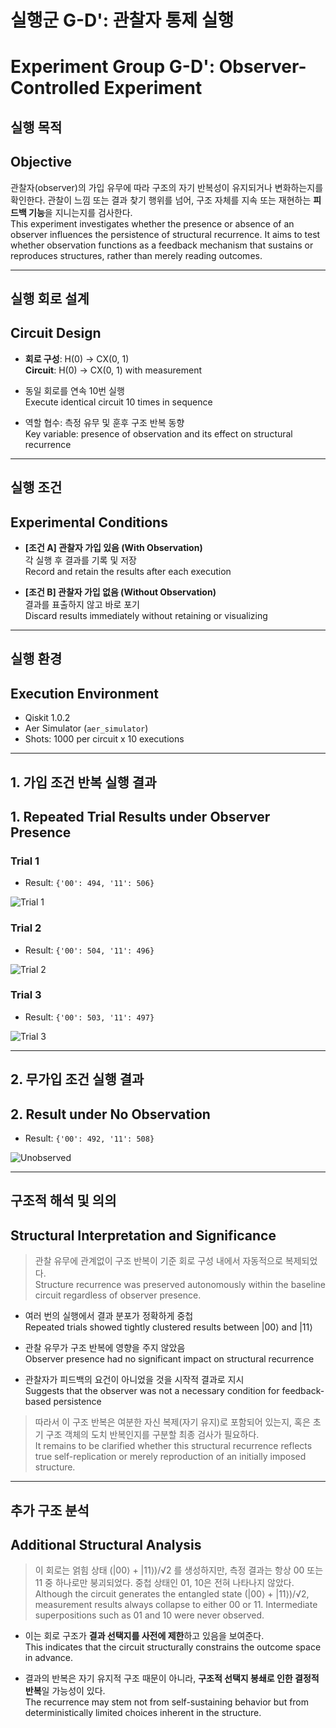 # 실행군 G-D': 관찰자 통제 실행

# Experiment Group G-D': Observer-Controlled Experiment

## 실행 목적

## Objective

관찰자(observer)의 가입 유무에 따라 구조의 자기 반복성이 유지되거나 변화하는지를 확인한다. 관찰이 느낌 또는 결과 찾기 행위를 넘어, 구조 자체를 지속 또는 재현하는 **피드백 기능**을 지니는지를 검사한다.\
This experiment investigates whether the presence or absence of an observer influences the persistence of structural recurrence. It aims to test whether observation functions as a feedback mechanism that sustains or reproduces structures, rather than merely reading outcomes.

---

## 실행 회로 설계

## Circuit Design

- **회로 구성**: H(0) → CX(0, 1)\
  **Circuit**: H(0) → CX(0, 1) with measurement

- 동일 회로를 연속 10번 실행\
  Execute identical circuit 10 times in sequence

- 역할 협수: 측정 유무 및 훈후 구조 반복 동향\
  Key variable: presence of observation and its effect on structural recurrence

---

## 실행 조건

## Experimental Conditions

- **[조건 A] 관찰자 가입 있음 (With Observation)**\
  각 실행 후 결과를 기록 및 저장\
  Record and retain the results after each execution

- **[조건 B] 관찰자 가입 없음 (Without Observation)**\
  결과를 표출하지 않고 바로 포기\
  Discard results immediately without retaining or visualizing

---

## 실행 환경

## Execution Environment

- Qiskit 1.0.2
- Aer Simulator (`aer_simulator`)
- Shots: 1000 per circuit x 10 executions

---

## 1. 가입 조건 반복 실행 결과

## 1. Repeated Trial Results under Observer Presence

### Trial 1

- Result: `{'00': 494, '11': 506}`

![Trial 1](result_1.png)

### Trial 2

- Result: `{'00': 504, '11': 496}`

![Trial 2](result_2.png)

### Trial 3

- Result: `{'00': 503, '11': 497}`

![Trial 3](result_3.png)

---

## 2. 무가입 조건 실행 결과

## 2. Result under No Observation

- Result: `{'00': 492, '11': 508}`

![Unobserved](gdp_unobserved.png)

---

## 구조적 해석 및 의의

## Structural Interpretation and Significance

> 관찰 유무에 관계없이 구조 반복이 기준 회로 구성 내에서 자동적으로 복제되었다.\
> Structure recurrence was preserved autonomously within the baseline circuit regardless of observer presence.

- 여러 번의 실행에서 결과 분포가 정확하게 중첩\
  Repeated trials showed tightly clustered results between |00⟩ and |11⟩

- 관찰 유무가 구조 반복에 영향을 주지 않았음\
  Observer presence had no significant impact on structural recurrence

- 관찰자가 피드백의 요건이 아니었을 것을 시작적 결과로 지시\
  Suggests that the observer was not a necessary condition for feedback-based persistence

> 따라서 이 구조 반복은 여분한 자신 복제(자기 유지)로 포함되어 있는지, 혹은 초기 구조 객체의 도치 반복인지를 구분할 최종 검사가 필요하다.\
> It remains to be clarified whether this structural recurrence reflects true self-replication or merely reproduction of an initially imposed structure.

---

## 추가 구조 분석

## Additional Structural Analysis

> 이 회로는 얽힘 상태 (|00⟩ + |11⟩)/√2 를 생성하지만, 측정 결과는 항상 00 또는 11 중 하나로만 붕괴되었다. 중첩 상태인 01, 10은 전혀 나타나지 않았다.\
> Although the circuit generates the entangled state (|00⟩ + |11⟩)/√2, measurement results always collapse to either 00 or 11. Intermediate superpositions such as 01 and 10 were never observed.

- 이는 회로 구조가 **결과 선택지를 사전에 제한**하고 있음을 보여준다.\
  This indicates that the circuit structurally constrains the outcome space in advance.

- 결과의 반복은 자기 유지적 구조 때문이 아니라, **구조적 선택지 봉쇄로 인한 결정적 반복**일 가능성이 있다.\
  The recurrence may stem not from self-sustaining behavior but from deterministically limited choices inherent in the structure.

